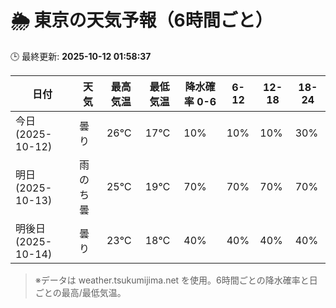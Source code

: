 # 🌦️ 東京の天気予報（6時間ごと）

🕒 最終更新: **2025-10-12 01:58:37**

| 日付 | 天気 | 最高気温 | 最低気温 | 降水確率 0-6 | 6-12 | 12-18 | 18-24 |
|------|------|----------|----------|------------|------|------|------|
| 今日 (2025-10-12) | 曇り | 26℃ | 17℃ | 10% | 10% | 10% | 30% |
| 明日 (2025-10-13) | 雨のち曇 | 25℃ | 19℃ | 70% | 70% | 70% | 70% |
| 明後日 (2025-10-14) | 曇り | 23℃ | 18℃ | 40% | 40% | 40% | 40% |

> ※データは weather.tsukumijima.net を使用。6時間ごとの降水確率と日ごとの最高/最低気温。